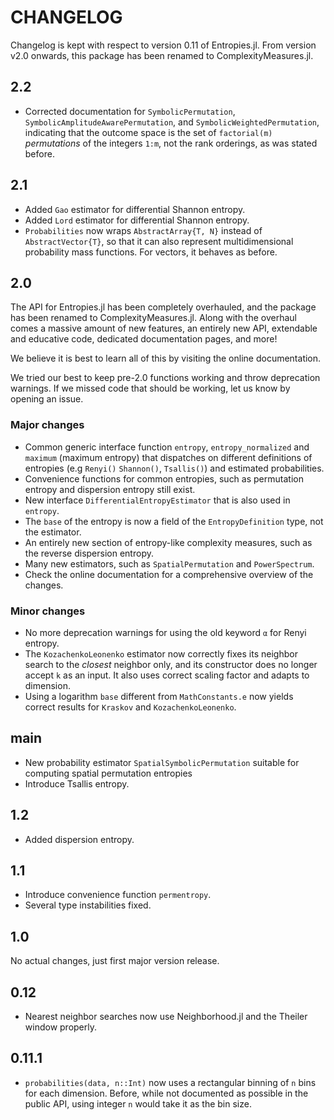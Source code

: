 # CHANGELOG

Changelog is kept with respect to version 0.11 of Entropies.jl. From version v2.0 onwards, this package has been renamed to ComplexityMeasures.jl.

## 2.2

- Corrected documentation for `SymbolicPermutation`, `SymbolicAmplitudeAwarePermutation`,
    and `SymbolicWeightedPermutation`, indicating that the outcome space is the set of
    `factorial(m)` *permutations* of the integers `1:m`, not the rank orderings,
    as was stated before.

## 2.1

- Added `Gao` estimator for differential Shannon entropy.
- Added `Lord` estimator for differential Shannon entropy.
- `Probabilities` now wraps `AbstractArray{T, N}` instead of `AbstractVector{T}`, so that it can also represent multidimensional probability mass functions. For vectors, it behaves as before.

## 2.0

The API for Entropies.jl has been completely overhauled, and the package has been renamed to ComplexityMeasures.jl.
Along with the overhaul comes a massive amount of new features, an entirely new API, extendable and educative code, dedicated documentation pages, and more!

We believe it is best to learn all of this by visiting the online documentation.

We tried our best to keep pre-2.0 functions working and throw deprecation warnings.
If we missed code that should be working, let us know by opening an issue.

### Major changes

- Common generic interface function `entropy`, `entropy_normalized` and `maximum` (maximum entropy) that dispatches on different definitions of entropies (e.g `Renyi()` `Shannon()`, `Tsallis()`) and estimated probabilities.
- Convenience functions for common entropies, such as permutation entropy and dispersion entropy still exist.
- New interface `DifferentialEntropyEstimator` that is also used in `entropy`.
- The `base` of the entropy is now a field of the `EntropyDefinition` type, not the estimator.
- An entirely new section of entropy-like complexity measures, such as the reverse dispersion entropy.
- Many new estimators, such as `SpatialPermutation` and `PowerSpectrum`.
- Check the online documentation for a comprehensive overview of the changes.

### Minor changes
- No more deprecation warnings for using the old keyword `α` for Renyi entropy.
- The `KozachenkoLeonenko` estimator now correctly fixes its neighbor search to the
    *closest* neighbor only, and its constructor does no longer accept `k` as an input. It also uses correct scaling factor and adapts to dimension.
- Using a logarithm `base` different from `MathConstants.e` now yields correct results
    for `Kraskov` and `KozachenkoLeonenko`.

## main
* New probability estimator `SpatialSymbolicPermutation` suitable for computing spatial permutation entropies
* Introduce Tsallis entropy.

## 1.2
* Added dispersion entropy.

## 1.1
* Introduce convenience function `permentropy`.
* Several type instabilities fixed.

## 1.0
No actual changes, just first major version release.

## 0.12
* Nearest neighbor searches now use Neighborhood.jl and the Theiler window properly.

## 0.11.1
* `probabilities(data, n::Int)` now uses a rectangular binning of `n` bins for each dimension. Before, while not documented as possible in the public API, using integer `n` would take it as the bin size.
